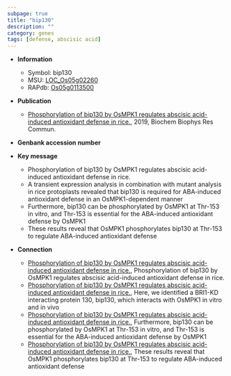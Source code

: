 ```yaml
---
subpage: true
title: "bip130"
description: ""
category: genes
tags: [defense, abscisic acid]
---
```


* **Information**  
    + Symbol: bip130  
    + MSU: [LOC_Os05g02260](http://rice.plantbiology.msu.edu/cgi-bin/ORF_infopage.cgi?orf=LOC_Os05g02260)  
    + RAPdb: [Os05g0113500](http://rapdb.dna.affrc.go.jp/viewer/gbrowse_details/irgsp1?name=Os05g0113500)  

* **Publication**  
    + [Phosphorylation of bip130 by OsMPK1 regulates abscisic acid-induced antioxidant defense in rice.](http://www.ncbi.nlm.nih.gov/pubmed?term=Phosphorylation+of+bip130+by+OsMPK1+regulates+abscisic+acid-induced+antioxidant+defense+in+rice.%5BTitle%5D), 2019, Biochem Biophys Res Commun.

* **Genbank accession number**  

* **Key message**  
    + Phosphorylation of bip130 by OsMPK1 regulates abscisic acid-induced antioxidant defense in rice.
    + A transient expression analysis in combination with mutant analysis in rice protoplasts revealed that bip130 is required for ABA-induced antioxidant defense in an OsMPK1-dependent manner
    + Furthermore, bip130 can be phosphorylated by OsMPK1 at Thr-153 in vitro, and Thr-153 is essential for the ABA-induced antioxidant defense by OsMPK1
    + These results reveal that OsMPK1 phosphorylates bip130 at Thr-153 to regulate ABA-induced antioxidant defense

* **Connection**  
    + [Phosphorylation of bip130 by OsMPK1 regulates abscisic acid-induced antioxidant defense in rice.](http://www.ncbi.nlm.nih.gov/pubmed?term=Phosphorylation+of+bip130+by+OsMPK1+regulates+abscisic+acid-induced+antioxidant+defense+in+rice.%5BTitle%5D), Phosphorylation of bip130 by OsMPK1 regulates abscisic acid-induced antioxidant defense in rice.
    + [Phosphorylation of bip130 by OsMPK1 regulates abscisic acid-induced antioxidant defense in rice.](http://www.ncbi.nlm.nih.gov/pubmed?term=Phosphorylation+of+bip130+by+OsMPK1+regulates+abscisic+acid-induced+antioxidant+defense+in+rice.%5BTitle%5D),  Here, we identified a BRI1-KD interacting protein 130, bip130, which interacts with OsMPK1 in vitro and in vivo
    + [Phosphorylation of bip130 by OsMPK1 regulates abscisic acid-induced antioxidant defense in rice.](http://www.ncbi.nlm.nih.gov/pubmed?term=Phosphorylation+of+bip130+by+OsMPK1+regulates+abscisic+acid-induced+antioxidant+defense+in+rice.%5BTitle%5D),  Furthermore, bip130 can be phosphorylated by OsMPK1 at Thr-153 in vitro, and Thr-153 is essential for the ABA-induced antioxidant defense by OsMPK1
    + [Phosphorylation of bip130 by OsMPK1 regulates abscisic acid-induced antioxidant defense in rice.](http://www.ncbi.nlm.nih.gov/pubmed?term=Phosphorylation+of+bip130+by+OsMPK1+regulates+abscisic+acid-induced+antioxidant+defense+in+rice.%5BTitle%5D),  These results reveal that OsMPK1 phosphorylates bip130 at Thr-153 to regulate ABA-induced antioxidant defense



